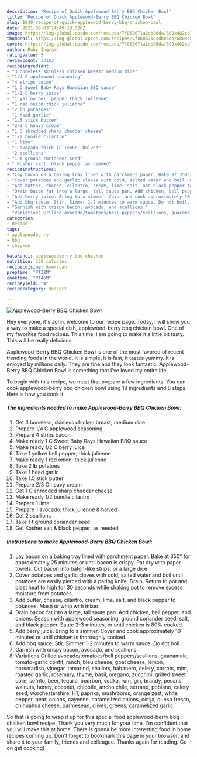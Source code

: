 ```yaml
---
description: "Recipe of Quick Applewood-Berry BBQ Chicken Bowl"
title: "Recipe of Quick Applewood-Berry BBQ Chicken Bowl"
slug: 1049-recipe-of-quick-applewood-berry-bbq-chicken-bowl
date: 2021-09-03T14:49:18.020Z
image: https://img-global.cpcdn.com/recipes/7f868671a2db86da/680x482cq70/applewood-berry-bbq-chicken-bowl-recipe-main-photo.jpg
thumbnail: https://img-global.cpcdn.com/recipes/7f868671a2db86da/680x482cq70/applewood-berry-bbq-chicken-bowl-recipe-main-photo.jpg
cover: https://img-global.cpcdn.com/recipes/7f868671a2db86da/680x482cq70/applewood-berry-bbq-chicken-bowl-recipe-main-photo.jpg
author: Ruby Ingram
ratingvalue: 5
reviewcount: 13163
recipeingredient:
- "3 boneless skinless chicken breast medium dice"
- "1/4 C applewood seasoning"
- "4 strips bacon"
- "1 C Sweet Baby Rays Hawaiian BBQ sauce"
- "1/2 C berry juice"
- "1 yellow bell pepper thick julienne"
- "1 red onion thick julienne"
- "2 lb potatoes"
- "1 head garlic"
- "1.5 stick butter"
- "2/3 C heavy cream"
- "1 C shredded sharp cheddar cheese"
- "1/2 bundle cilantro"
- "1 lime"
- "1 avocado thick julienne  halved"
- "2 scallions"
- "1 t ground coriander seed"
- " Kosher salt  black pepper as needed"
recipeinstructions:
- "Lay bacon on a baking tray lined with parchment paper. Bake at 350° for approximately 25 minutes or until bacon is crispy. Pat dry with paper towels. Cut bacon into baton-like strips, or a large dice"
- "Cover potatoes and garlic cloves with cold, salted water and boil until potatoes are easily pierced with a paring knife. Drain. Return to pot and blast heat to high for 30 seconds while shaking pot to remove excess moisture from potatoes."
- "Add butter, cheese, cilantro, cream, lime, salt, and black pepper to potatoes. Mash or whip with mixer."
- "Drain bacon fat into a large, tall saute pan. Add chicken, bell pepper, and onions. Season with applewood seasoning, ground coriander seed, salt, and black pepper. Saute 2-3 minutes, or until chicken is 80% cooked."
- "Add berry juice. Bring to a simmer. Cover and cook approximately 10 minutes or until chicken is thoroughly cooked."
- "Add bbq sauce. Stir. Simmer 1-2 minutes to warm sauce. Do not boil."
- "Garnish with crispy bacon, avocado, and scallions."
- "Variations Grilled avocado/tomatoes/bell peppers/scallions, guacamole, tomato-garlic confit, ranch, bleu cheese, goat cheese, lemon, horseradish, vinegar, tamarind, shallots, habanero, celery, carrots, mint, roasted garlic, rosemary, thyme, basil, oregano, zucchini, grilled sweet corn, sofrito, beer, tequila, bourbon, vodka, rum, gin, brandy, pecans, walnuts, honey, coconut, chipotle, ancho chile, serrano, poblano, celery seed, worchestershire, H1, paprika, mushrooms, orange zest, white pepper, pearl onions, cayenne, caramelized onions, cotija, queso fresco, chihuahua cheese, parmesean, olives, greens, caramelized garlic,"
categories:
- Recipe
tags:
- applewoodberry
- bbq
- chicken

katakunci: applewoodberry bbq chicken 
nutrition: 236 calories
recipecuisine: American
preptime: "PT32M"
cooktime: "PT46M"
recipeyield: "4"
recipecategory: Dessert

---
```



![Applewood-Berry BBQ Chicken Bowl](https://img-global.cpcdn.com/recipes/7f868671a2db86da/680x482cq70/applewood-berry-bbq-chicken-bowl-recipe-main-photo.jpg)

Hey everyone, it's John, welcome to our recipe page. Today, I will show you a way to make a special dish, applewood-berry bbq chicken bowl. One of my favorites food recipes. This time, I am going to make it a little bit tasty. This will be really delicious.

Applewood-Berry BBQ Chicken Bowl is one of the most favored of recent trending foods in the world. It is simple, it is fast, it tastes yummy. It is enjoyed by millions daily. They are fine and they look fantastic. Applewood-Berry BBQ Chicken Bowl is something that I've loved my entire life.




To begin with this recipe, we must first prepare a few ingredients. You can cook applewood-berry bbq chicken bowl using 18 ingredients and 8 steps. Here is how you cook it.

<!--inarticleads1-->

##### The ingredients needed to make Applewood-Berry BBQ Chicken Bowl:

1. Get 3 boneless, skinless chicken breast; medium dice
1. Prepare 1/4 C applewood seasoning
1. Prepare 4 strips bacon
1. Make ready 1 C Sweet Baby Rays Hawaiian BBQ sauce
1. Make ready 1/2 C berry juice
1. Take 1 yellow bell pepper; thick julienne
1. Make ready 1 red onion; thick julienne
1. Take 2 lb potatoes
1. Take 1 head garlic
1. Take 1.5 stick butter
1. Prepare 2/3 C heavy cream
1. Get 1 C shredded sharp cheddar cheese
1. Make ready 1/2 bundle cilantro
1. Prepare 1 lime
1. Prepare 1 avocado; thick julienne &amp; halved
1. Get 2 scallions
1. Take 1 t ground coriander seed
1. Get  Kosher salt &amp; black pepper; as needed




<!--inarticleads2-->

##### Instructions to make Applewood-Berry BBQ Chicken Bowl:

1. Lay bacon on a baking tray lined with parchment paper. Bake at 350° for approximately 25 minutes or until bacon is crispy. Pat dry with paper towels. Cut bacon into baton-like strips, or a large dice
1. Cover potatoes and garlic cloves with cold, salted water and boil until potatoes are easily pierced with a paring knife. Drain. Return to pot and blast heat to high for 30 seconds while shaking pot to remove excess moisture from potatoes.
1. Add butter, cheese, cilantro, cream, lime, salt, and black pepper to potatoes. Mash or whip with mixer.
1. Drain bacon fat into a large, tall saute pan. Add chicken, bell pepper, and onions. Season with applewood seasoning, ground coriander seed, salt, and black pepper. Saute 2-3 minutes, or until chicken is 80% cooked.
1. Add berry juice. Bring to a simmer. Cover and cook approximately 10 minutes or until chicken is thoroughly cooked.
1. Add bbq sauce. Stir. Simmer 1-2 minutes to warm sauce. Do not boil.
1. Garnish with crispy bacon, avocado, and scallions.
1. Variations Grilled avocado/tomatoes/bell peppers/scallions, guacamole, tomato-garlic confit, ranch, bleu cheese, goat cheese, lemon, horseradish, vinegar, tamarind, shallots, habanero, celery, carrots, mint, roasted garlic, rosemary, thyme, basil, oregano, zucchini, grilled sweet corn, sofrito, beer, tequila, bourbon, vodka, rum, gin, brandy, pecans, walnuts, honey, coconut, chipotle, ancho chile, serrano, poblano, celery seed, worchestershire, H1, paprika, mushrooms, orange zest, white pepper, pearl onions, cayenne, caramelized onions, cotija, queso fresco, chihuahua cheese, parmesean, olives, greens, caramelized garlic,




So that is going to wrap it up for this special food applewood-berry bbq chicken bowl recipe. Thank you very much for your time. I'm confident that you will make this at home. There is gonna be more interesting food in home recipes coming up. Don't forget to bookmark this page in your browser, and share it to your family, friends and colleague. Thanks again for reading. Go on get cooking!
